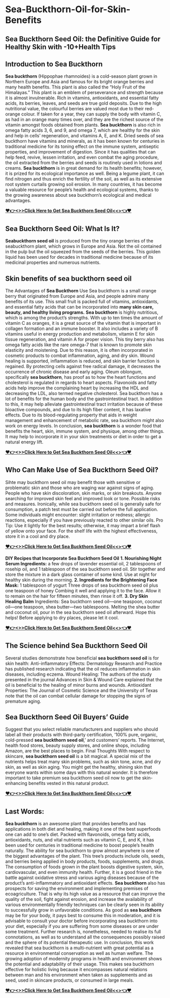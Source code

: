 # Sea-Buckthorn-Oil-for-Skin-Benefits
## Sea Buckthorn Seed Oil: the Definitive Guide for Healthy Skin with -10+Health Tips
## Introduction to Sea Buckthorn
**Sea buckthorn** (Hippophae rhamnoides) is a cold-season plant grown in Northern Europe and Asia and famous for its bright orange berries and many health benefits. This plant is also called the “Holy Fruit of the Himalayas.” This plant is an emblem of perseverance and strength because it is almost invulnerable. Rich in vitamins, antioxidants, and essential fatty acids, its berries, leaves, and seeds are true gold deposits.
Due to the high nutritional value, the colourful berries are valued most due to their red-orange colour. If taken for a year, they can supply the body with vitamin C, as had in an orange many times over, and they are the richest source of the vitamin amongst foods obtained from plants. **Sea buckthorn** is also rich in omega fatty acids 3, 6, and 9, and omega 7, which are healthy for the skin and help in cells’ regeneration, and vitamins A, E, and K.
Dried seeds of sea buckthorn have vitamins and minerals, as it has been known for centuries in traditional medicine for its toning effect on the immune system, antiseptic properties, and improvement of digestion. Since it has qualities that can help feed, revive, lessen irritation, and even combat the aging procedure, the oil extracted from the berries and seeds is routinely used in lotions and creams.
**Sea buckthorn** is in great demand for its health benefits; however, it is prized for its ecological importance as well. Being a legume plant, it can find nitrogen and thus enrich the fertility of the soil, as well as its extensive root system curtails growing soil erosion.
In many countries, it has become a valuable resource for people’s health and ecological systems, thanks to the growing awareness about sea buckthorn’s ecological and medical advantages.

**[❤️👉<>>Click Here to Get Sea Buckthorn Seed Oil<<>👈❤️](https://gdnreview.com/sea-buckthorn/)**

## Sea Buckthorn Seed Oil: What Is It?
**Seabuckthorn seed oil** is produced from the tiny orange berries of the seabuckthorn plant, which grows in Europe and Asia. Not the oil contained in the pulp but the oil squeezed from the seeds of the berries. This golden liquid has been used for decades in traditional medicine because of its medicinal properties and numerous nutrients.

## Skin benefits of sea buckthorn seed oil
The Advantages of **Sea Buckthorn** Use Sea buckthorn is a small orange berry that originated from Europe and Asia, and people admire many benefits of its use. This small fruit is packed full of vitamins, antioxidants, and essential fatty acids that can be incorporated into **many skin care, beauty, and healthy living programs.**
**Sea buckthorn** is highly nutritious, which is among the product’s strengths. With up to ten times the amount of vitamin C as oranges, it is a great source of the vitamin that is important in collagen formation and an immune booster.
It also includes a variety of B vitamins useful in energy production and metabolism, vitamin E for skin tissue regeneration, and vitamin A for proper vision. This tiny berry also has omega fatty acids like the rare omega-7 that is known to promote skin elasticity and moistening.
Due to this reason, it is often incorporated in cosmetic products to combat inflammation, aging, and dry skin. Wound healing is supported, inflammation is reduced, and skin barrier function is regained. By protecting cells against free radical damage, it decreases the occurrence of chronic disease and early aging. Oleum oblongum, specifically **sea buckthorn**, has proof as to how the heart functions and cholesterol is regulated in regards to heart aspects.
Flavonoids and fatty acids help improve the complaining heart by increasing the HDL and decreasing the LDL, also termed negative cholesterol. Sea buckthorn has a lot of benefits for the human body and the gastrointestinal tract. In addition to this, it may help alleviate gastrointestinal tract irritation because of these bioactive compounds, and due to its high fiber content, it has laxative effects.
Due to its blood-regulating property that aids in weight management and enhancement of metabolic rate, sea buckthorn might also work on energy levels. In conclusion, **sea buckthorn** is a wonder food that benefits the heart, skin, immune system, and physique, among other things. It may help to incorporate it in your skin treatments or diet in order to get a natural energy lift.

**[❤️👉<>>Click Here to Get Sea Buckthorn Seed Oil<<>👈❤️](https://gdnreview.com/sea-buckthorn/)**

## Who Can Make Use of Sea Buckthorn Seed Oil?
Sihte may buckthorn seed oil may benefit those with sensitive or problematic skin and those who are waging war against signs of aging.
People who have skin discoloration, skin marks, or skin breakouts.
Anyone searching for improved skin feel and improved look or tone.
Possible risks and measures.
Ironically, while sea buckthorn seed oil is generally safe for consumption, a patch test must be carried out before the full application. Some individuals might encounter:
slight irritation or redness; allergic reactions, especially if you have previously reacted to other similar oils.
Pro Tip: Use it lightly for the best results; otherwise, it may impart a brief flash of yellow onto your face.
For the shelf life with the highest effectiveness, store it in a cool and dry place.

**[❤️👉<>>Click Here to Get Sea Buckthorn Seed Oil<<>👈❤️](https://gdnreview.com/sea-buckthorn/)**

**DIY Recipes that Incorporate Sea Buckthorn Seed Oil**
**1. Nourishing Night Serum Ingredients:** a few drops of lavender essential oil, 2 tablespoons of rosehip oil, and 1 tablespoon of the sea buckthorn seed oil.
Stir together and store the mixture in a dark glass container of some kind. Use at night for healthy skin during the morning.
**2. Ingredients for the Brightening Face Mask:** 1 tablespoon of yogurt
Three drops of sea buckthorn seed oil plus one teaspoon of honey
Combing it well and applying it to the face. Allow it to remain on the hair for fifteen minutes, then rinse it off.
**3. Dry Skin Healing Balm** 
Ingredients: Sea buckthorn seed oil—one teaspoon, coconut oil—one teaspoon, shea butter—two tablespoons.
Melting the shea butter and coconut oil, pour in the sea buckthorn seed oil afterward. Hope this helps! Before applying to dry places, please let it cool.

**[❤️👉<>>Click Here to Get Sea Buckthorn Seed Oil<<>👈❤️](https://gdnreview.com/sea-buckthorn/)**

## The Science behind Sea Buckthorn Seed Oil
Several studies demonstrate how beneficial **sea buckthorn seed oil** is for skin health:
Anti-inflammatory Effects: Dermatology Research and Practice has published research indicating that the oil reduces inflammation in skin diseases, including eczema.
Wound Healing: The authors of the study presented in the journal Advances in Skin & Wound Care explained that the oil is beneficial to the healing of minor burns and wounds.
Antioxidant Properties: The Journal of Cosmetic Science and the University of Texas note that the oil can combat cellular damage for stopping the signs of premature aging.

## Sea Buckthorn Seed Oil Buyers’ Guide
Suggest that you select reliable manufacturers and suppliers who should label all their products with third-party certification, ‘100% pure, organic, cold-pressed **sea buckthorn seed oil**,’ and customers’ reports.
The Internet, health food stores, beauty supply stores, and online shops, including Amazon, are the best places to begin.
Final Thoughts
With respect to skincare, **sea buckthorn seed oil** is a bit magical. A special mix of the nutrients helps treat many skin problems, such as skin tone, acne, and dry skin, as well as skin aging. You might get the healthy, shining skin that everyone wants within some days with this natural wonder.
It is therefore important to take premium sea buckthorn seed oil now to get the skin-enhancing benefits vested in this natural product.

**[❤️👉<>>Click Here to Get Sea Buckthorn Seed Oil<<>👈❤️](https://gdnreview.com/sea-buckthorn/)**

## Last Words:
**Sea buckthorn** is an awesome plant that provides benefits and has applications in both diet and healing, making it one of the best superfoods one can add to one’s diet. Packed with flavonoids, omega fatty acids, antioxidants, nuts, and vital nutrients such as vitamin C, E, and K, it has been used for centuries in traditional medicine to boost people’s health naturally.
The ability for sea buckthorn to grow almost anywhere is one of the biggest advantages of the plant. This tree’s products include oils, seeds, and berries being applied in body products, foods, supplements, and drugs. The consumption of foods grown in the plant boosts digestive system, skin, cardiovascular, and even immunity health. Further, it is a good friend in the battle against oxidative stress and various aging diseases because of the product’s anti-inflammatory and antioxidant effects.
**Sea buckthorn** also has prospects for saving the environment and implementing premises of ecoagriculture. That is why its high value as a resource that can improve the quality of the soil, fight against erosion, and increase the availability of various environmentally friendly techniques can be clearly seen in its ability to successfully grow in unfavorable conditions.
As good as **sea buckthorn** may be for your body, it pays best to consume this in moderation, and it is advisable to consult your doctor before incorporating sea buckthorn into your diet, especially if you are suffering from some diseases or are under some treatment. Further research is, nonetheless, needed to realise its full connotations, as well as to understand all the consequences possibly raised and the sphere of its potential therapeutic use.
In conclusion, this work revealed that sea buckthorn is a multi-nutrient with great potential as a resource in environmental conservation as well as human welfare. The growing adoption of modernity programs in health and environment shows the potential and adaptability of their usage.
This makes sea buckthorn effective for holistic living because it encompasses natural relations between man and his environment when taken as supplements and as seed, used in skincare products, or consumed in large meals. 

**[❤️👉<>>Click Here to Get Sea Buckthorn Seed Oil<<>👈❤️](https://gdnreview.com/sea-buckthorn/)**


